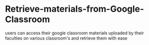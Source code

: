 # Retrieve-materials-from-Google-Classroom
users can access their google classroom materials uploaded by their faculties on various classroom's and retrieve them with ease
